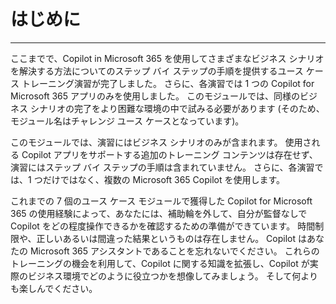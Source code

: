 # はじめに
---
ここまでで、Copilot in Microsoft 365 を使用してさまざまなビジネス シナリオを解決する方法についてのステップ バイ ステップの手順を提供するユース ケース トレーニング演習が完了しました。 さらに、各演習では 1 つの Copilot for Microsoft 365 アプリのみを使用しました。 このモジュールでは、同様のビジネス シナリオの完了をより困難な環境の中で試みる必要があります (そのため、モジュール名はチャレンジ ユース ケースとなっています)。

このモジュールでは、演習にはビジネス シナリオのみが含まれます。 使用される Copilot アプリをサポートする追加のトレーニング コンテンツは存在せず、演習にはステップ バイ ステップの手順は含まれていません。 さらに、各演習では、1 つだけではなく、複数の Microsoft 365 Copilot を使用します。

これまでの 7 個のユース ケース モジュールで獲得した Copilot for Microsoft 365 の使用経験によって、あなたには、補助輪を外して、自分が監督なしで Copilot をどの程度操作できるかを確認するための準備ができています。 時間制限や、正しいあるいは間違った結果というものは存在しません。 Copilot はあなたの Microsoft 365 アシスタントであることを忘れないでください。 これらのトレーニングの機会を利用して、Copilot に関する知識を拡張し、Copilot が実際のビジネス環境でどのように役立つかを想像してみましょう。 そして何よりも楽しんでください。
